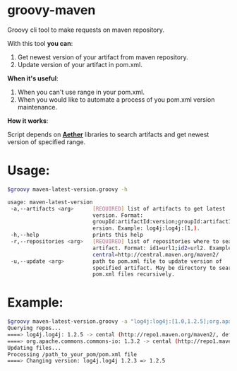 groovy-maven
============

Groovy cli tool to make requests on maven repository.

With this tool **you can**:

1. Get newest version of your artifact from maven repository.
2. Update version of your artifact in pom.xml.

**When it's useful**:

1. When you can't use range in your pom.xml.
2. When you would like to automate a process of you pom.xml version maintenance.

**How it works**:

Script depends on [__Aether__](http://eclipse.org/aether/) libraries to search artifacts and get newest version of specified range.


Usage:
============

```sh
$groovy maven-latest-version.groovy -h

usage: maven-latest-version
 -a,--artifacts <arg>      [REQUIRED] list of artifacts to get latest
                           version. Format:
                           groupId:artifactId:version;groupId:artifactId:v
                           ersion. Example: log4j:log4j:[1,).
 -h,--help                 prints this help
 -r,--repositories <arg>   [REQUIRED] list of repositories where to search
                           artifact. Format: id1=url1;id2=url2. Example:
                           central=http://central.maven.org/maven2/
 -u,--update <arg>         path to pom.xml file to update version of
                           specified artifact. May be directory to search
                           pom.xml files recursively.
```

Example:
============
```sh
$groovy maven-latest-version.groovy -a "log4j:log4j:[1.0,1.2.5];org.apache.commons:commons-io:[0,)" -r cental=http://repo1.maven.org/maven2/ -u ../../pom.xml
Querying repos...
====> log4j.log4j: 1.2.5 -> cental (http://repo1.maven.org/maven2/, default, releases+snapshots)
====> org.apache.commons.commons-io: 1.3.2 -> cental (http://repo1.maven.org/maven2/, default, releases+snapshots)
Updating files...
Processing /path_to_your_pom/pom.xml file
====> Changing version: log4j.log4j 1.2.3 => 1.2.5
```
